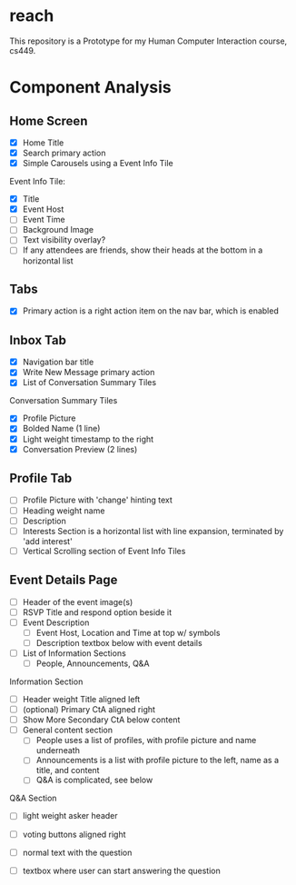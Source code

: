 # reach
This repository is a Prototype for my Human Computer Interaction course, cs449.

# Component Analysis

## Home Screen
- [x] Home Title
- [x] Search primary action
- [x] Simple Carousels using a Event Info Tile

Event Info Tile:
- [x] Title
- [x] Event Host
- [ ] Event Time
- [ ] Background Image
- [ ] Text visibility overlay?
- [ ] If any attendees are friends, show their heads at the bottom in a horizontal list

## Tabs
- [x] Primary action is a right action item on the nav bar, which is enabled

## Inbox Tab
- [x] Navigation bar title
- [x] Write New Message primary action
- [x] List of Conversation Summary Tiles

Conversation Summary Tiles
- [x] Profile Picture
- [x] Bolded Name (1 line)
- [x] Light weight timestamp to the right
- [x] Conversation Preview (2 lines)

## Profile Tab
- [ ] Profile Picture with 'change' hinting text
- [ ] Heading weight name
- [ ] Description
- [ ] Interests Section is a horizontal list with line expansion, terminated by 'add interest'
- [ ] Vertical Scrolling section of Event Info Tiles

## Event Details Page
- [ ] Header of the event image(s)
- [ ] RSVP Title and respond option beside it
- [ ] Event Description
  - [ ] Event Host, Location and Time at top w/ symbols
  - [ ] Description textbox below with event details
- [ ] List of Information Sections
  - [ ] People, Announcements, Q&A

Information Section
- [ ] Header weight Title aligned left
- [ ] (optional) Primary CtA aligned right 
- [ ] Show More Secondary CtA below content
- [ ] General content section
  - [ ] People uses a list of profiles, with profile picture and name underneath
  - [ ] Announcements is a list with profile picture to the left, name as a title, and content
  - [ ] Q&A is complicated, see below

Q&A Section
- [ ] light weight asker header
- [ ] voting buttons aligned right
- [ ] normal text with the question
- [ ] textbox where user can start answering the question

